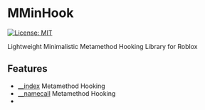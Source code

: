 # MMinHook
[![License: MIT](https://img.shields.io/badge/License-MIT-blue.svg)](https://opensource.org/licenses/MIT)

Lightweight Minimalistic Metamethod Hooking Library for Roblox

## Features
- [__index](https://www.lua.org/pil/13.4.1.html) Metamethod Hooking
- [__namecall](https://chatgpt.com/?search=%22what%20does%20__namecall%20mean?%22) Metamethod Hooking
- 
